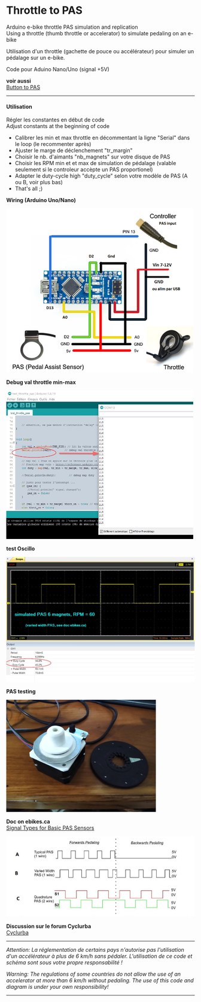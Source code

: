 # Throttle to PAS
Arduino e-bike throttle PAS simulation and replication \
Using a throttle (thumb throttle or accelerator) to simulate pedaling on an e-bike

Utilisation d'un throttle (gachette de pouce ou accélérateur) pour simuler un pédalage sur un e-bike.
  
Code pour Aduino Nano/Uno (signal +5V)

**voir aussi** \
[Button to PAS](https://github.com/Chris741233/button-to-PAS)

---

#### Utilisation
Régler les constantes en début de code \
Adjust constants at the beginning of code

- Calibrer les  min et max throttle en décommentant la ligne "Serial" dans le loop (le recommenter après)
- Ajuster le marge de déclenchement "tr_margin"
- Choisir le nb. d'aimants "nb_magnets" sur votre disque de PAS 
- Choisir les RPM min et et max de simulation de pédalage (valable seulement si le controleur accèpte un PAS proportionel)
- Adapter le duty-cycle high "duty_cycle" selon votre modèle de PAS (A ou B, voir plus bas)
- That's all ;)

**Wiring (Arduino Uno/Nano)**
<p align="left">
  <img src="./DOC/throttle-diagram.png" width="500" title="Arduino pinout">
</p>


**Debug val throttle min-max**
<p align="left">
  <img src="./DOC/debug_val_throttle.jpg" width="500" title="Arduino pinout">
</p>

**test Oscillo**
<p align="left">
  <img src="./DOC/oscillo_60rpm.jpg" width="700" title="Oscillo">
</p>

**PAS testing**
<p align="left">
  <img src="./DOC/banc_test.jpg" width="400" title="PAS testing">
</p>


**Doc on ebikes.ca** \
[Signal Types for Basic PAS Sensors](https://ebikes.ca/learn/pedal-assist.html)

<p align="left">
  <img src="./DOC/PAS_Signal_Levels.jpg" width="700" title="Oscillo">
</p>

**Discussion sur le forum Cyclurba** \
[Cyclurba](https://cyclurba.fr/forum/forum_discussion.php?from=11&discussionID=31032&messageID=741856&rubriqueID=87)


---


*Attention: La réglementation de certains pays n'autorise pas l'utilisation d'un accélérateur à plus de 6 km/h sans pédaler.*
*L'utilisation de ce code et schéma sont sous votre propre responsabilité !* 

*Warning: The regulations of some countries do not allow the use of an accelerator at more than 6 km/h without pedaling.*
*The use of this code and diagram is under your own responsibility!*

---

